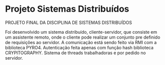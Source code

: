 # Projeto Sistemas Distribuídos
PROJETO FINAL DA DISCIPLINA DE SISTEMAS DISTRIBUÍDOS

Foi desenvolvido um sistema distribuído, cliente-servidor, que consiste em um assistente remoto, onde o cliente pode realizar um conjunto pre definido de requisições ao servidor. A comunicação está sendo feito via RMI com a biblioteca PYRO4. Autenticação feita apenas com função hash biblioteca CRYPITOGRAPHY. Sistema de threads trabalhadoras e por pedido no servidor.
